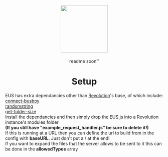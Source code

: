 <h1 align="center">
  <img width="150" height="150" src="http://ethanus.ml/images/logo.png">
</h1>
<p align="center">readme soon™</p>

<h1 align="center">
  Setup
</h1>
<p>EUS has extra dependancies other than <a href="https://github.com/tgpethan/Revolution">Revolution</a>'s base, of which include:<br><a href="https://www.npmjs.com/package/connect-busboy">connect-busboy</a><br><a href="https://www.npmjs.com/package/randomstring">randomstring</a><br><a href="https://www.npmjs.com/package/get-folder-size">get-folder-size</a><br>Install the dependancies and then simply drop the EUS.js into a Revolution instance's modules folder<br><b>(If you still have "example_request_handler.js" be sure to delete it!)</b><br>
If this is running at a URL then you can define the url to build from in the config with <b>baseURL</b>. Just don't put a / at the end!<br>
If you want to expand the files that the server allows to be sent to it this can be done in the <b>allowedTypes</b> array<br>
